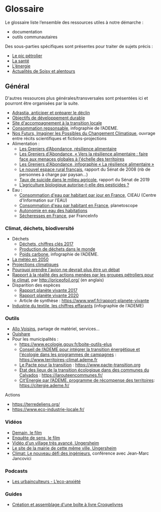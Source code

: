 # Glossaire

Le glossaire liste l’ensemble des ressources utiles à notre démarche :

- documentation
- outils communautaires

Des sous-parties spécifiques sont présentes pour traiter de sujets précis :

- [Le pic pétrolier](./glossaire/pic-petrolier.md)
- [La santé](glossaire/sante.md)
- [L’énergie](glossaire/energie.md)
- [Actualités de Soisy et alentours](glossaire/actualites-soisy-et-alentours.md)

## Général

D'autres ressources plus générales/transversales sont présentées ici et pourront être organisées par la suite.

- [Adrastia, anticiper et préparer le déclin](http://adrastia.org/qui-sommes-nous/position-et-deontologie/)
- [Objectifs de développement durable](https://www.un.org/sustainabledevelopment/fr/objectifs-de-developpement-durable/)
- [Site d'accompagnement à la transition locale](https://transitionlocale.fr/)
- [Consommation repsonsable](https://multimedia.ademe.fr/infographies/infographie-consommation-responsable/), infographie de l’ADEME.
- [Nos Futurs, Imaginer les Possibles du Changement Climatique](https://www.editions-actusf.fr/a/collectifd-auteur/nos-futurs), ouvrage entre récits scientifiques et fictions-projections
- Alimentation :
  - [Les Greniers d’Abondance, résilience alimentaire](https://resiliencealimentaire.org/)
  - [Les Greniers d'Abondance, « Vers la résilience alimentaire : faire face aux menaces globales à l'échelle des territoires](https://resiliencealimentaire.org/wp-content/uploads/2020/03/Vers_la_resilience_alimentaire-_032020.pdf)
  - [Les Greniers d'Abondance, infographie « La résilience alimentaire »](https://resiliencealimentaire.org/infographie-resilience-alimentaire/)
  - [Le nouvel espace rural français](http://www.senat.fr/rap/r07-468/r07-46833.html), rapport du Sénat de 2008 (nb de personnes à charge par paysan…)
  - [Taux de suicide dans le milieu agricole](https://www.senat.fr/questions/base/2019/qSEQ190208751.html), rapport du Sénat de 2019
  - [L’agriculture biologique autorise-t-elle des pesticides ?](http://www.changeonsdagriculture.fr/l-agriculture-biologique-autorise-t-elle-des-pesticides-a203147862)
- Eau :
  - [Consommation d'eau par habitant par jour en France](https://www.cieau.com/le-metier-de-leau/ressource-en-eau-eau-potable-eaux-usees/quels-sont-les-usages-domestiques-de-leau/#:~:text=ZOOM%20SUR%E2%80%A6%20la%20consommation%20d,litres%20d'eau%20par%20jour), CIEAU (Centre d'Information sur l'EAU)
  - [Consommation d'eau par habitant en France](https://www.planetoscope.com/consommation-eau/243-litres-d-eau-consommes-par-un-francais.html), planetoscope
  - [Autonomie en eau des habitations](https://www.eautarcie.org/)
  - [Sécheresses en France](https://www.francetvinfo.fr/meteo/secheresse/infographies-secheresse-quatre-graphiques-pour-visualiser-l-aggravation-de-la-situation-en-france_4067133.html), par FranceInfo

### Climat, déchets, biodiversité

- Déchets
  - [Déchets, chiffres clés 2017](https://www.ademe.fr/sites/default/files/assets/documents/dechets-chiffres-cles-2017-010269.pdf)
  - [Production de déchets dans le monde](https://www.planetoscope.com/dechets/363-production-de-dechets-dans-le-monde.html)
  - [Poids carbone](https://multimedia.ademe.fr/infographies/infographie-poids-carbone/), infographie de l’ADEME.
- [La météo en 2050](https://www.lesinrocks.com/2020/08/14/actualite/societe/meteo-france-a-imagine-la-canicule-de-2050-et-vous-allez-vouloir-demenager-en-bretagne/)
- [Projections climatiques](drias-climat.fr)
- [Pourquoi prendre l'avion ne devrait plus être un débat](https://bonpote.com/pourquoi-arreter-lavion-ne-devrait-plus-etre-un-debat/)
- [Rapport à la réalité des actions menées par les groupes pétroliers pour le climat](http://priceofoil.org/content/uploads/2020/09/OCI-Big-Oil-Reality-Check-vF.pdf), par http://priceofoil.org/ (en anglais)
- Disparition des espèces
  - [Rapport planète vivante 2017](https://www.wwf.fr/vous-informer/actualites/rapport-planete-vivante-2018?gclid=CjwKCAjwm_P5BRAhEiwAwRzSO9y0f9knyDLlaJOra--sC1BE4GIjn26ND-cG-854VbDZextS9bZbmhoCV2AQAvD_BwE)
  - [Rapport planète vivante 2020](https://www.wwf.fr/sites/default/files/doc-2020-09/20200910_Rapport_Living-Planet-Report-2020_ENGLISH_WWF-min.pdf)
  - Article de synthèse : https://www.wwf.fr/rapport-planete-vivante
- [Industrie du textile, les chiffres effarants](https://multimedia.ademe.fr/infographies/infographie-mode-qqf/) (infographie de l'ADEME)

### Outils

- [Allo Voisins](https://www.allovoisins.com/), partage de matériel, services…
- [Ouishare](https://www.ouishare.net/)
- Pour les municipalités :
  - https://www.ecologie.gouv.fr/boite-outils-elus
  - [Conseil de l’ADEME pour intégrer la transition énergétique et l'écologie dans les programmes de campagnes](https://www.territoires-climat.ademe.fr/actualite/candidats-aux-elections-municipales-2020-comment-verdir-votre-programme) : https://www.territoires-climat.ademe.fr
  - [Le Pacte pour la transition](https://www.pacte-transition.org/#mesures) : https://www.pacte-transition.org
  - [État des lieux de la transition écologique dans des communes du Calvados](https://larouteencommunes.fr/) : https://larouteencommunes.fr/
  - [Cit'Energie par l’ADEME, programme de récompense des territoires](https://citergie.ademe.fr/referentiel/planification-territoriale/): https://citergie.ademe.fr/
  
Actions

- https://terredeliens.org/
- https://www.eco-industrie-locale.fr/

### Vidéos

- [Demain, le film](https://www.demain-lefilm.com/)
- [Enquête de sens, le film](https://enquetedesens-lefilm.com/)
- [Vidéo d'un village très avancé, Ungersheim](https://youtu.be/ykMSntXvyz0)
- [Le site de la mairie de cette même ville, Ungersheim](https://www.mairie-ungersheim.fr/village-en-transition/)
- [Climat: Le nouveau défi des ingénieurs](https://www.youtube.com/watch?v=XnLNCWMCFWs), conférence avec Jean-Marc Jancovici

### Podcasts

- [Les urbainculteurs - L’eco-anxiété](https://urbainculteurs.org/episode-10-lecoanxiete-charles-baron/)

### Guides

- [Création et assemblage d'une boîte à livre Croquelivres](https://croquelivres.ca/participer/plan/)
